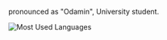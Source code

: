 pronounced as "Odamin", University student.





![Most Used Languages](https://github-readme-stats.vercel.app/api/top-langs/?username=odmi-n&layout=compact)
